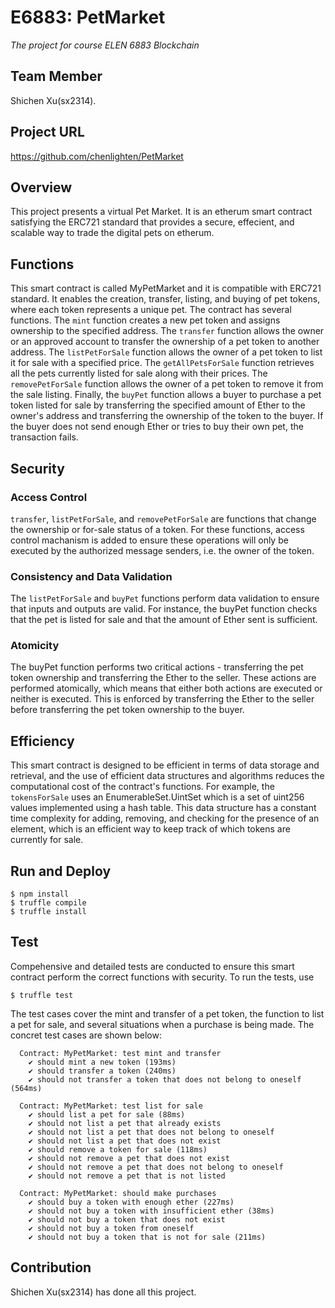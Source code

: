 # E6883: PetMarket
*The project for course ELEN 6883 Blockchain*

## Team Member
Shichen Xu(sx2314).

## Project URL
https://github.com/chenlighten/PetMarket

## Overview
This project presents a virtual Pet Market. It is an etherum smart contract satisfying the ERC721 standard that provides a secure, effecient, and scalable way to trade the digital pets on etherum.

## Functions
This smart contract is called MyPetMarket and it is compatible with ERC721 standard. It enables the creation, transfer, listing, and buying of pet tokens, where each token represents a unique pet.
The contract has several functions. The `mint` function creates a new pet token and assigns ownership to the specified address. The `transfer` function allows the owner or an approved account to transfer the ownership of a pet token to another address.
The `listPetForSale` function allows the owner of a pet token to list it for sale with a specified price. The `getAllPetsForSale` function retrieves all the pets currently listed for sale along with their prices. The `removePetForSale` function allows the owner of a pet token to remove it from the sale listing.
Finally, the `buyPet` function allows a buyer to purchase a pet token listed for sale by transferring the specified amount of Ether to the owner's address and transferring the ownership of the token to the buyer. If the buyer does not send enough Ether or tries to buy their own pet, the transaction fails.

## Security
### Access Control
`transfer`, `listPetForSale`, and `removePetForSale` are functions that change the ownership or for-sale status of a token. For these functions, access control machanism is added to ensure these operations will only be executed by the authorized message senders, i.e. the owner of the token.
### Consistency and Data Validation
The `listPetForSale` and `buyPet` functions perform data validation to ensure that inputs and outputs are valid. For instance, the buyPet function checks that the pet is listed for sale and that the amount of Ether sent is sufficient.
### Atomicity
The buyPet function performs two critical actions - transferring the pet token ownership and transferring the Ether to the seller. These actions are performed atomically, which means that either both actions are executed or neither is executed. This is enforced by transferring the Ether to the seller before transferring the pet token ownership to the buyer.

## Efficiency
This smart contract is designed to be efficient in terms of data storage and retrieval, and the use of efficient data structures and algorithms reduces the computational cost of the contract's functions. For example, the `tokensForSale` uses an EnumerableSet.UintSet which is a set of uint256 values implemented using a hash table. This data structure has a constant time complexity for adding, removing, and checking for the presence of an element, which is an efficient way to keep track of which tokens are currently for sale.

## Run and Deploy
```
$ npm install
$ truffle compile
$ truffle install
```

## Test
Compehensive and detailed tests are conducted to ensure this smart contract perform the correct functions with security. To run the tests, use
```
$ truffle test
```
The test cases cover the mint and transfer of a pet token, the function to list a pet for sale, and several situations when a purchase is being made. The concret test cases are shown below:
```
  Contract: MyPetMarket: test mint and transfer
    ✔ should mint a new token (193ms)
    ✔ should transfer a token (240ms)
    ✔ should not transfer a token that does not belong to oneself (564ms)

  Contract: MyPetMarket: test list for sale
    ✔ should list a pet for sale (88ms)
    ✔ should not list a pet that already exists
    ✔ should not list a pet that does not belong to oneself
    ✔ should not list a pet that does not exist
    ✔ should remove a token for sale (118ms)
    ✔ should not remove a pet that does not exist
    ✔ should not remove a pet that does not belong to oneself
    ✔ should not remove a pet that is not listed

  Contract: MyPetMarket: should make purchases
    ✔ should buy a token with enough ether (227ms)
    ✔ should not buy a token with insufficient ether (38ms)
    ✔ should not buy a token that does not exist
    ✔ should not buy a token from oneself
    ✔ should not buy a token that is not for sale (211ms)
```

## Contribution
Shichen Xu(sx2314) has done all this project.